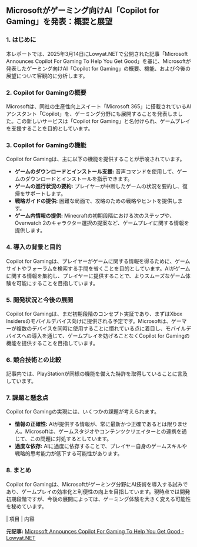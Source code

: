 ## Microsoftがゲーミング向けAI「Copilot for Gaming」を発表：概要と展望

### 1. はじめに

本レポートでは、2025年3月14日にLowyat.NETで公開された記事「Microsoft Announces Copilot For Gaming To Help You Get Good」を基に、Microsoftが発表したゲーミング向けAI「Copilot for Gaming」の概要、機能、および今後の展望について客観的に分析します。

### 2. Copilot for Gamingの概要

Microsoftは、同社の生産性向上スイート「Microsoft 365」に搭載されているAIアシスタント「Copilot」を、ゲーミング分野にも展開することを発表しました。この新しいサービスは「Copilot for Gaming」と名付けられ、ゲームプレイを支援することを目的としています。

### 3. Copilot for Gamingの機能

Copilot for Gamingは、主に以下の機能を提供することが示唆されています。

* **ゲームのダウンロードとインストール支援:** 音声コマンドを使用して、ゲームのダウンロードとインストールを指示できます。
* **ゲームの進行状況の要約:** プレイヤーが中断したゲームの状況を要約し、復帰をサポートします。
* **戦略ガイドの提供:** 困難な局面で、攻略のための戦略やヒントを提供します。
* **ゲーム内情報の提供:** Minecraftの初期段階における次のステップや、Overwatch 2のキャラクター選択の提案など、ゲームプレイに関する情報を提供します。

### 4. 導入の背景と目的

Copilot for Gamingは、プレイヤーがゲームに関する情報を得るために、ゲームサイトやフォーラムを検索する手間を省くことを目的としています。AIがゲームに関する情報を集約し、プレイヤーに提供することで、よりスムーズなゲーム体験を可能にすることを目指しています。

### 5. 開発状況と今後の展開

Copilot for Gamingは、まだ初期段階のコンセプト実証であり、まずはXbox Insidersのモバイルデバイス向けに提供される予定です。Microsoftは、ゲーマーが複数のデバイスを同時に使用することに慣れている点に着目し、モバイルデバイスへの導入を通じて、ゲームプレイを妨げることなくCopilot for Gamingの機能を提供することを目指しています。

### 6. 競合技術との比較

記事内では、PlayStationが同様の機能を備えた特許を取得していることに言及しています。

### 7. 課題と懸念点

Copilot for Gamingの実現には、いくつかの課題が考えられます。

* **情報の正確性:** AIが提供する情報が、常に最新かつ正確であるとは限りません。Microsoftは、ゲームスタジオやコンテンツクリエイターとの連携を通じて、この問題に対処するとしています。
* **過度な依存:** AIに過度に依存することで、プレイヤー自身のゲームスキルや戦略的思考能力が低下する可能性があります。

### 8. まとめ

Copilot for Gamingは、Microsoftがゲーミング分野にAI技術を導入する試みであり、ゲームプレイの効率化と利便性の向上を目指しています。現時点では開発初期段階ですが、今後の展開によっては、ゲーミング体験を大きく変える可能性を秘めています。

| 項目 | 内容 

**元記事:** [Microsoft Announces Copilot For Gaming To Help You Get Good - Lowyat.NET](https://www.lowyat.net/2025/345485/microsoft-copilot-for-gaming-help-get-good/)